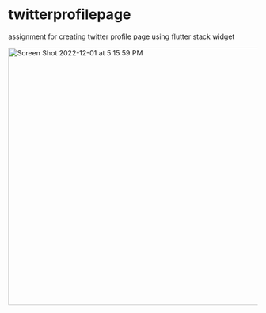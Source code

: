 # twitterprofilepage
assignment for creating twitter profile page using flutter stack widget


<img width="520" alt="Screen Shot 2022-12-01 at 5 15 59 PM" src="https://user-images.githubusercontent.com/73337322/213664413-733cfa37-9c63-4ccc-8992-78875ce6b3d5.png">
